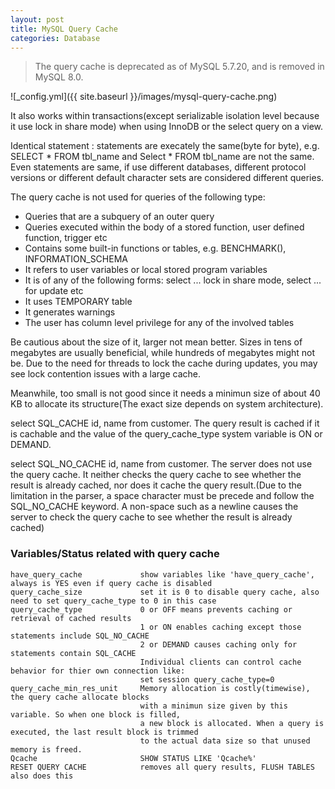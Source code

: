 ```yaml
---
layout: post
title: MySQL Query Cache
categories: Database
---
```


> The query cache is deprecated as of MySQL 5.7.20, and is removed in MySQL 8.0.

![_config.yml]({{ site.baseurl }}/images/mysql-query-cache.png)

It also works within transactions(except serializable isolation level because it use lock in share mode) when using InnoDB 
or the select query on a view.

Identical statement : statements are execately the same(byte for byte), 
e.g. SELECT * FROM tbl_name and Select * FROM tbl_name are not the same.
Even statements are same, if use different databases, different protocol versions or different default character sets
are considered different queries.

The query cache is not used for queries of the following type:
- Queries that are a subquery of an outer query
- Queries executed within the body of a stored function, user defined function, trigger etc
- Contains some built-in functions or tables, e.g. BENCHMARK(), INFORMATION_SCHEMA
- It refers to user variables or local stored program variables
- It is of any of the following forms: select ... lock in share mode, select ... for update etc
- It uses TEMPORARY table
- It generates warnings
- The user has column level privilege for any of the involved tables

Be cautious about the size of it, larger not mean better.  Sizes in tens of megabytes are usually beneficial, while
hundreds of megabytes might not be. Due to the need for threads to lock the cache during updates, you may see lock 
contention issues with a large cache.

Meanwhile, too small is not good since it needs a minimun size of about 40 KB to allocate its structure(The exact size
depends on system architecture).

select SQL_CACHE id, name from customer.
The query result is cached if it is cachable and the value of the query_cache_type system variable is ON or DEMAND.

select SQL_NO_CACHE id, name from customer.
The server does not use the query cache. It neither checks the query cache to see whether the result is already cached,
nor does it cache the query result.(Due to the limitation in the parser, a space character must be precede and follow
the SQL_NO_CACHE keyword. A non-space such as a newline causes the server to check the query cache to see whether the 
result is already cached)

### Variables/Status related with query cache
```
have_query_cache             show variables like 'have_query_cache', always is YES even if query cache is disabled
query_cache_size             set it is 0 to disable query cache, also need to set query_cache_type to 0 in this case
query_cache_type             0 or OFF means prevents caching or retrieval of cached results
                             1 or ON enables caching except those statements include SQL_NO_CACHE
                             2 or DEMAND causes caching only for statements contain SQL_CACHE
                             Individual clients can control cache behavior for thier own connection like:
                             set session query_cache_type=0
query_cache_min_res_unit     Memory allocation is costly(timewise), the query cache allocate blocks 
                             with a minimun size given by this variable. So when one block is filled, 
                             a new block is allocated. When a query is executed, the last result block is trimmed
                             to the actual data size so that unused memory is freed.
Qcache                       SHOW STATUS LIKE 'Qcache%'
RESET QUERY CACHE            removes all query results, FLUSH TABLES also does this
```

